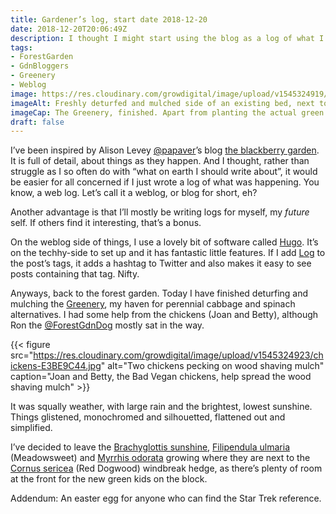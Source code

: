 ```yaml
---
title: Gardener’s log, start date 2018-12-20
date: 2018-12-20T20:06:49Z
description: I thought I might start using the blog as a log of what I do in the garden, a diary of ramshackle thoughts, minor ramblings and garden ambles.
tags: 
- ForestGarden
- GdnBloggers
- Greenery
- Weblog
image: https://res.cloudinary.com/growdigital/image/upload/v1545324919/greenery-FD64065C.jpg
imageAlt: Freshly deturfed and mulched side of an existing bed, next to raised beds
imageCap: The Greenery, finished. Apart from planting the actual green stuff.
draft: false
---
```


I’ve been inspired by Alison Levey [@papaver](https://twitter.com/papaver)’s blog [the blackberry garden](http://www.blackberrygarden.co.uk). It is full of detail, about things as they happen. And I thought, rather than struggle as I so often do with “what on earth I should write about”, it would be easier for all concerned if I just wrote a log of what was happening. You know, a web log. Let’s call it a weblog, or blog for short, eh?

Another advantage is that I’ll mostly be writing logs for myself, my _future_ self. If others find it interesting, that’s a bonus.

On the weblog side of things, I use a lovely bit of software called [Hugo](https://gohugo.io). It’s on the techhy-side to set up and it has fantastic little features. If I add [Log](https://www.forestgarden.wales/tags/log/) to the post’s tags, it adds a hashtag to Twitter and also makes it easy to see posts containing that tag. Nifty.

Anyways, back to the forest garden. Today I have finished deturfing and mulching the [Greenery](https://www.forestgarden.wales/blog/eat-your-greens-forest-garden-greenery/), my haven for perennial cabbage and spinach alternatives. I had some help from the chickens (Joan and Betty), although Ron the [@ForestGdnDog](https://twitter.com/forestgdndog) mostly sat in the way. 

{{< figure src="https://res.cloudinary.com/growdigital/image/upload/v1545324923/chickens-E3BE9C44.jpg" alt="Two chickens pecking on wood shaving mulch" caption="Joan and Betty, the Bad Vegan chickens, help spread the wood shaving mulch" >}}

It was squally weather, with large rain and the brightest, lowest sunshine. Things glistened, monochromed and silhouetted, flattened out and simplified.

I’ve decided to leave the [Brachyglottis sunshine](https://www.rhs.org.uk/Plants/86133/Brachyglottis-(Dunedin-Group)-Sunshine/Details), [Filipendula ulmaria](http://temperate.theferns.info/viewtropical.php?id=Filipendula+ulmaria) (Meadowsweet) and [Myrrhis odorata](http://temperate.theferns.info/viewtropical.php?id=Myrrhis+odorata) growing where they are next to the [Cornus sericea](http://temperate.theferns.info/viewtropical.php?id=Cornus+sericea) (Red Dogwood) windbreak hedge, as there’s plenty of room at the front for the new green kids on the block.

Addendum: An easter egg for anyone who can find the Star Trek reference.
